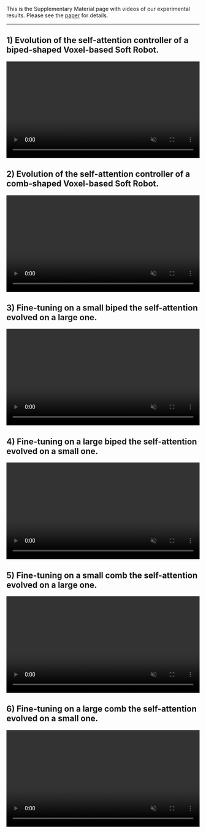 This is the Supplementary Material page with videos of our experimental results. Please see the [paper](https://arxiv.org/abs/2204.06481) for details.

______

## 1) Evolution of the self-attention controller of a biped-shaped Voxel-based Soft Robot.

<video class="b-lazy" data-src="assets/biped/attention-biped-4.mp4" type="video/mp4" autoplay muted playsinline loop style="width: 100%; padding-top: 0;" ></video>

## 2) Evolution of the self-attention controller of a comb-shaped Voxel-based Soft Robot.

<video class="b-lazy" data-src="assets/comb/attention-comb-4.mp4" type="video/mp4" autoplay muted playsinline loop style="width: 100%; padding-top: 0;" ></video>

## 3) Fine-tuning on a small biped the self-attention evolved on a large one.

<video class="b-lazy" data-src="assets/finetune-biped-small/finetune-biped-small-4.mp4" type="video/mp4" autoplay muted playsinline loop style="width: 100%; padding-top: 0;" ></video>

## 4) Fine-tuning on a large biped the self-attention evolved on a small one.

<video class="b-lazy" data-src="assets/finetune-biped-large/finetune-biped-large-4.mp4" type="video/mp4" autoplay muted playsinline loop style="width: 100%; padding-top: 0;" ></video>

## 5) Fine-tuning on a small comb the self-attention evolved on a large one.

<video class="b-lazy" data-src="assets/finetune-comb-small/finetune-comb-small-4.mp4" type="video/mp4" autoplay muted playsinline loop style="width: 100%; padding-top: 0;" ></video>

## 6) Fine-tuning on a large comb the self-attention evolved on a small one.

<video class="b-lazy" data-src="assets/finetune-comb-large/finetune-comb-large-4.mp4" type="video/mp4" autoplay muted playsinline loop style="width: 100%; padding-top: 0;" ></video>
